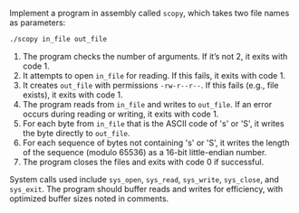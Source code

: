 Implement a program in assembly called `scopy`, which takes two file names as parameters:

```bash
./scopy in_file out_file
```

1. The program checks the number of arguments. If it’s not 2, it exits with code 1.
2. It attempts to open `in_file` for reading. If this fails, it exits with code 1.
3. It creates `out_file` with permissions `-rw-r--r--`. If this fails (e.g., file exists), it exits with code 1.
4. The program reads from `in_file` and writes to `out_file`. If an error occurs during reading or writing, it exits with code 1.
5. For each byte from `in_file` that is the ASCII code of 's' or 'S', it writes the byte directly to `out_file`.
6. For each sequence of bytes not containing 's' or 'S', it writes the length of the sequence (modulo 65536) as a 16-bit little-endian number.
7. The program closes the files and exits with code 0 if successful.

System calls used include `sys_open`, `sys_read`, `sys_write`, `sys_close`, and `sys_exit`. The program should buffer reads and writes for efficiency, with optimized buffer sizes noted in comments.